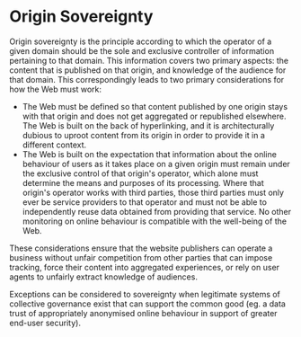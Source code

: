 
# Origin Sovereignty

Origin sovereignty is the principle according to which the operator of a given domain should be the
sole and exclusive controller of information pertaining to that domain. This information covers two
primary aspects: the content that is published on that origin, and knowledge of the audience for
that domain. This correspondingly leads to two primary considerations for how the Web must work:

* The Web must be defined so that content published by one origin stays with that origin and does
  not get aggregated or republished elsewhere. The Web is built on the back of hyperlinking, and
  it is architecturally dubious to uproot content from its origin in order to provide it in a
  different context.
* The Web is built on the expectation that information about the online behaviour of users as it
  takes place on a given origin must remain under the exclusive control of that origin's operator,
  which alone must determine the means and purposes of its processing. Where that origin's operator
  works with third parties, those third parties must only ever be service providers to that operator
  and must not be able to independently reuse data obtained from providing that service. No other
  monitoring on online behaviour is compatible with the well-being of the Web.

These considerations ensure that the website publishers can operate a business without unfair
competition from other parties that can impose tracking, force their content into aggregated
experiences, or rely on user agents to unfairly extract knowledge of audiences.

Exceptions can be considered to sovereignty when legitimate systems of collective governance exist
that can support the common good (eg. a data trust of appropriately anonymised online behaviour in
support of greater end-user security).
